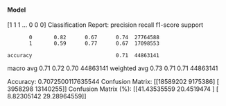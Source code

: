 #### Model
[1 1 1 ... 0 0 0]
Classification Report:
              precision    recall  f1-score   support

           0       0.82      0.67      0.74  27764588
           1       0.59      0.77      0.67  17098553

    accuracy                           0.71  44863141
   macro avg       0.71      0.72      0.70  44863141
weighted avg       0.73      0.71      0.71  44863141

Accuracy: 0.7072500117635544
Confusion Matrix:
[[18589202  9175386]
 [ 3958298 13140255]]
Confusion Matrix (%):
[[41.43535559 20.4519474 ]
 [ 8.82305142 29.28964559]]
